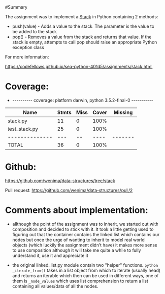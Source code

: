 #Summary

The assignment was to implement a [Stack](https://en.wikipedia.org/wiki/Stack_(abstract_data_type))
in Python containing 2 methods:
* push(value) - Adds a value to the stack. The parameter is the value to be added to the stack
* pop() - Removes a value from the stack and returns that value. If the stack is empty, attempts to call pop should raise an appropriate Python exception class

For more information:

 https://codefellows.github.io/sea-python-401d5/assignments/stack.html


# Coverage:

* ---------- coverage: platform darwin, python 3.5.2-final-0 -----------


| Name                | Stmts | Miss | Cover | Missing |
| ------------------- | ----- | ---- | ----- | ------- |
| stack.py            |  11   |  0   | 100%  |         |
| test_stack.py       |  25   |  0   | 100%  |         |
| --------------      |  ---  |  --  | ----  | ------- |
| TOTAL               |  36   |  0   | 100%  |         |


# Github:

https://github.com/wenima/data-structures/tree/stack

Pull request: https://github.com/wenima/data-structures/pull/2

# Comments about implementation:

* allthough the point of the assignment was to inherit, we started out with composition and decided to stick with it. It took a little getting used to figuring out that the container contains the linked list which contains our nodes but once the urge of wanting to inherit to model real world objects (which luckily the assignment didn't have) it makes more sense to use composition although it will take me quite a while to fully understand it, use it and appreciate it

* the original linked_list.py module contain two "helper" functions. ```python _iterate_from()``` takes in a list object from which to iterate (usually head) and returns an iterable which then can be used in different ways, one of them is ```_node_values``` which uses list comprehension to return a list containing all values/data of all the nodes.
